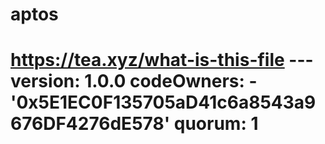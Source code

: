 # aptos
# https://tea.xyz/what-is-this-file --- version: 1.0.0 codeOwners:   - '0x5E1EC0F135705aD41c6a8543a9676DF4276dE578' quorum: 1
